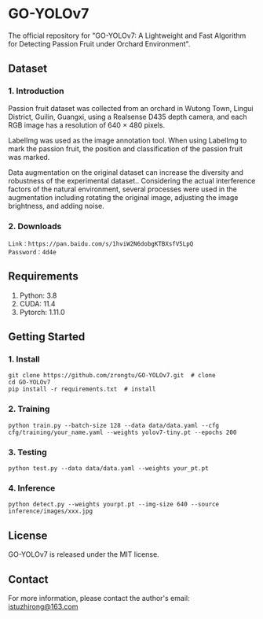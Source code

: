 # GO-YOLOv7
The official repository for "GO-YOLOv7: A Lightweight and Fast Algorithm for Detecting Passion Fruit under Orchard Environment".

## Dataset
### 1. Introduction
Passion fruit dataset was collected from an orchard in Wutong Town, Lingui District, Guilin, Guangxi, using a Realsense D435 depth camera, and each RGB image has a resolution of 640 × 480 pixels.

LabelImg was used as the image annotation tool. When using LabelImg to mark the passion fruit, the position and classification of the passion fruit was marked.

Data augmentation on the original dataset can increase the diversity and robustness of the experimental dataset.. Considering the actual interference factors of the natural environment, several processes were used in the augmentation including rotating the original image, adjusting the image brightness, and adding noise. 

### 2. Downloads
```text
Link：https://pan.baidu.com/s/1hviW2N6dobgKTBXsfV5LpQ 
Password：4d4e 
```

## Requirements
1. Python: 3.8
2. CUDA: 11.4
3. Pytorch: 1.11.0

## Getting Started
### 1. Install
```text
git clone https://github.com/zrongtu/GO-YOLOv7.git  # clone
cd GO-YOLOv7
pip install -r requirements.txt  # install
```
### 2. Training
```text
python train.py --batch-size 128 --data data/data.yaml --cfg cfg/training/your_name.yaml --weights yolov7-tiny.pt --epochs 200  
```
### 3. Testing
```text
python test.py --data data/data.yaml --weights your_pt.pt
```
### 4. Inference
```text
python detect.py --weights yourpt.pt --img-size 640 --source inference/images/xxx.jpg
```

## License
GO-YOLOv7 is released under the MIT license.

## Contact 
For more information, please contact the author's email: istuzhirong@163.com










